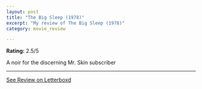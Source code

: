 ```yaml
---
layout: post
title: "The Big Sleep (1978)"
excerpt: "My review of The Big Sleep (1978)"
category: movie_review

---
```


**Rating:** 2.5/5

A noir for the discerning Mr. Skin subscriber

<hr>

[See Review on Letterboxd](https://boxd.it/23IZs7)

